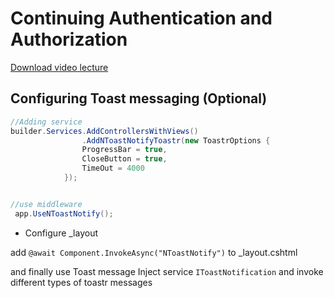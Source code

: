 # Continuing Authentication and Authorization

[Download video lecture](https://www.idrive.com/idrive/sh/sh?k=i7e6k5b6m6)

## Configuring Toast messaging (Optional)

```cs
//Adding service
builder.Services.AddControllersWithViews()
                .AddNToastNotifyToastr(new ToastrOptions {
                ProgressBar = true,
                CloseButton = true,
                TimeOut = 4000
            });


//use middleware
 app.UseNToastNotify();
```

- Configure \_layout

add `@await Component.InvokeAsync("NToastNotify")` to \_layout.cshtml

and finally use Toast message
Inject service `IToastNotification` and invoke different types of toastr messages